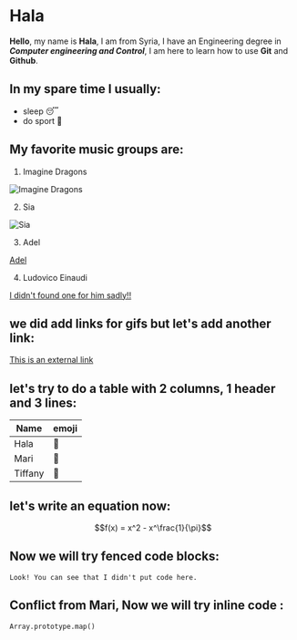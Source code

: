 # Hala

**Hello**, my name is **Hala**, I am from Syria, I have an Engineering degree in **_Computer engineering and Control_**, I am here to learn how to use __Git__ and __Github__.

## In my spare time I usually:

- sleep :sleeping:
- do sport :running: 

## My favorite music groups are: 

1. Imagine Dragons

![Imagine Dragons](https://media.giphy.com/media/V9fvI9MHHl2saCfuzJ/giphy.gif)

2. Sia

![Sia](https://media.giphy.com/media/l2Sqeg2IDXbd5of2o/giphy.gif)

3. Adel

[Adel](https://media.giphy.com/media/tON54JfIBqAVkohls7/giphy.gif)

4. Ludovico Einaudi

[I didn't found one for him sadly!!](https://media.giphy.com/media/l3vR3yQePff1586YM/giphy.gif)

## we did add links for gifs but let's add another link:

[This is an external link](https://www.google.com/)

## let's try to do a table with 2 columns, 1 header and 3 lines:

|Name   |emoji      |
|-------|-----------|
|Hala   |:nail_care:|
|Mari   |:cherry_blossom:|
|Tiffany|:tulip:    |

## let's write an equation now:

$$f(x) = x^2 - x^\frac{1}{\pi}$$

## Now we will try fenced code blocks:

```
Look! You can see that I didn't put code here.
```
## Conflict from Mari, Now we will try inline code :

`Array.prototype.map()`
